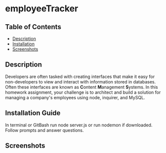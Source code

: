 # employeeTracker

## Table of Contents
* [Description](#Description)
* [Installation](#Installation-Guide)
* [Screenshots](#ScreenShots)

## Description
Developers are often tasked with creating interfaces that make it easy for non-developers to view and interact with information stored in databases. Often these interfaces are known as **C**ontent **M**anagement **S**ystems. In this homework assignment, your challenge is to architect and build a solution for managing a company's employees using node, inquirer, and MySQL.

## Installation Guide
In terminal or GitBash run node server.js or run nodemon if downloaded.
Follow prompts and answer questions.

## Screenshots